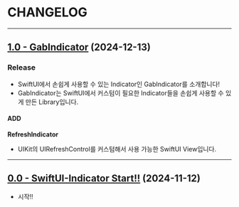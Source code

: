 # CHANGELOG

-----

## [1.0 - GabIndicator](https://github.com/sanggab/swiftui-indicator/releases/tag/1.0) (2024-12-13)
### Release 
* SwiftUI에서 손쉽게 사용할 수 있는 Indicator인 GabIndicator를 소개합니다!
* GabIndicator는 SwiftUI에서 커스텀이 필요한 Indicator들을 손쉽게 사용할 수 있게 만든 Library입니다.

#### ADD
**RefreshIndicator**
* UIKit의 UIRefreshControl를 커스텀해서 사용 가능한 SwiftUI View입니다.

---

## [0.0 -  SwiftUI-Indicator Start!!](https://github.com/sanggab/swiftui-indicator/releases/tag/0.0) (2024-11-12)
* 시작!!
